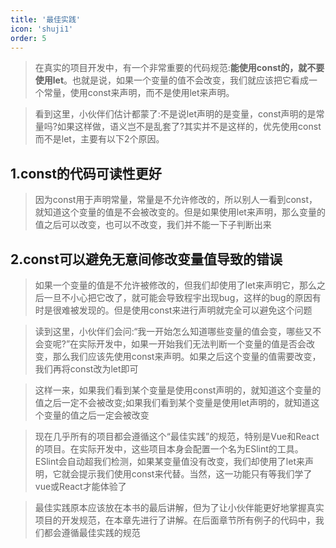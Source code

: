 ```yaml
---
title: '最佳实践'
icon: 'shuji1'
order: 5
---
```

> 在真实的项目开发中，有一个非常重要的代码规范:**能使用const的，就不要使用let**。也就是说，如果一个变量的值不会改变，我们就应该把它看成一个常量，使用const来声明，而不是使用let来声明。

> 看到这里，小伙伴们估计都蒙了:不是说let声明的是变量，const声明的是常量吗?如果这样做，语义岂不是乱套了?其实并不是这样的，优先使用const而不是let，主要有以下2个原因。

## 1.const的代码可读性更好

> 因为const用于声明常量，常量是不允许修改的，所以别人一看到const，就知道这个变量的值是不会被改变的。但是如果使用let来声明，那么变量的值之后可以改变，也可以不改变，我们并不能一下子判断出来

## 2.const可以避免无意间修改变量值导致的错误

> 如果一个变量的值是不允许被修改的，但我们却使用了let来声明它，那么之后一旦不小心把它改了，就可能会导致程宇出现bug，这样的bug的原因有时是很难被发现的。但是使用const来进行声明就完全可以避免这个问题

> 读到这里，小伙伴们会问:“我一开始怎么知道哪些变量的值会变，哪些又不会变呢?”在实际开发中，如果一开始我们无法判断一个变量的值是否会改变，那么我们应该先使用const来声明。如果之后这个变量的值需要改变，我们再将const改为let即可

>这样一来，如果我们看到某个变量是使用const声明的，就知道这个变量的值之后一定不会被改变;如果我们看到某个变量是使用let声明的，就知道这个变量的值之后一定会被改变

> 现在几乎所有的项目都会遵循这个“最佳实践”的规范，特别是Vue和React的项目。在实际开发中，这些项目本身会配置一个名为ESlint的工具。ESlint会自动超我们检测，如果某变量值没有改变，我们却使用了let来声明，它就会提示我们使用const来代替。当然，这一功能只有等我们学了vue或React才能体验了

> 最佳实践原本应该放在本书的最后讲解，但为了让小伙伴能更好地掌握真实项目的开发规范，在本章先进行了讲解。在后面章节所有例子的代码中，我们都会遵循最佳实践的规范
